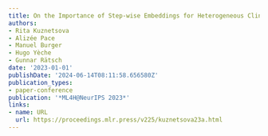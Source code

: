 ```yaml
---
title: On the Importance of Step-wise Embeddings for Heterogeneous Clinical Time-Series
authors:
- Rita Kuznetsova
- Alizée Pace
- Manuel Burger
- Hugo Yèche
- Gunnar Rätsch
date: '2023-01-01'
publishDate: '2024-06-14T08:11:58.656580Z'
publication_types:
- paper-conference
publication: '*ML4H@NeurIPS 2023*'
links:
- name: URL
  url: https://proceedings.mlr.press/v225/kuznetsova23a.html
---
```

